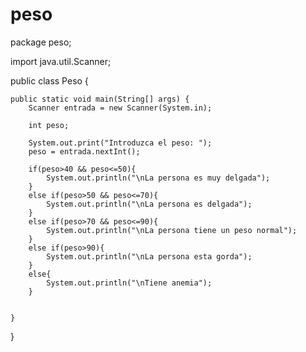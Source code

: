 # peso
package peso;

import java.util.Scanner;

public class Peso {

    public static void main(String[] args) {
        Scanner entrada = new Scanner(System.in);
        
        int peso;
        
        System.out.print("Introduzca el peso: ");
        peso = entrada.nextInt();
        
        if(peso>40 && peso<=50){
            System.out.println("\nLa persona es muy delgada");
        }
        else if(peso>50 && peso<=70){
            System.out.println("\nLa persona es delgada");
        }
        else if(peso>70 && peso<=90){
            System.out.println("\nLa persona tiene un peso normal");
        }
        else if(peso>90){
            System.out.println("\nLa persona esta gorda");
        }
        else{
            System.out.println("\nTiene anemia");
        }
        
        
    }
    
}
